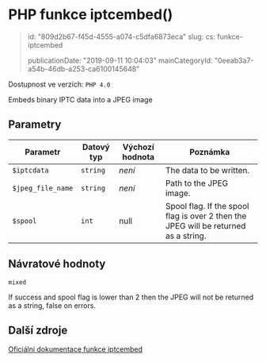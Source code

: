 PHP funkce iptcembed()
======================

> id: "809d2b67-f45d-4555-a074-c5dfa6873eca"
> slug:
> 	cs: funkce-iptcembed
>
> publicationDate: "2019-09-11 10:04:03"
> mainCategoryId: "0eeab3a7-a54b-46db-a253-ca6100145648"

Dostupnost ve verzích: `PHP 4.0`

Embeds binary IPTC data into a JPEG image


Parametry
--------------

| Parametr | Datový typ | Výchozí hodnota | Poznámka |
|-----|-----|-----|-----|
| `$iptcdata` | `string` | *není* | The data to be written. |
| `$jpeg_file_name` | `string` | *není* | Path to the JPEG image. |
| `$spool` | `int` | null | Spool flag. If the spool flag is over 2 then the JPEG will be returned as a string. |


Návratové hodnoty
----------------

`mixed`

If success and spool flag is lower than 2 then the JPEG will not be
returned as a string, false on errors.

Další zdroje
------------

[Oficiální dokumentace funkce iptcembed](https://www.php.net/manual/en/function.iptcembed.php)
